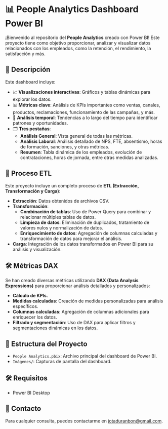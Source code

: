 # 📊 People Analytics Dashboard Power BI

¡Bienvenido al repositorio del **People Analytics** creado con Power BI! 
Este proyecto tiene como objetivo proporcionar, analizar y visualizar datos relacionados con los empleados, como la retención, el rendimiento, la satisfacción y más.

## 🚀 Descripción

Este dashboard incluye:
- 📈 **Visualizaciones interactivas**: Gráficos y tablas dinámicas para explorar los datos.
- 📊 **Métricas clave**: Análisis de KPIs importantes como ventas, canales, productos, reclamaciones, funcionamiento de las campañas, y más.
- 📅 **Análisis temporal**: Tendencias a lo largo del tiempo para identificar patrones y oportunidades.
- 🗂️ **Tres pestañas**: 
  - **Análisis General**: Vista general de todas las métricas.
  - **Análisis Laboral**: Análisis detallado de NPS, FTE, absentismo, horas de formación, sanciones, y otras métricas.
  - **Resumen**: Tabla dinámica de los empleados, evolución de contrataciones, horas de jornada, entre otras medidas analizadas.

## 🔄 Proceso ETL

Este proyecto incluye un completo proceso de **ETL (Extracción, Transformación y Carga)**:
- **Extracción**: Datos obtenidos de archivos CSV.
- **Transformación**: 
  - **Combinación de tablas**: Uso de Power Query para combinar y relacionar múltiples tablas de datos.
  - **Limpieza de datos**: Eliminación de duplicados, tratamiento de valores nulos y normalización de datos.
  - **Enriquecimiento de datos**: Agregación de columnas calculadas y transformación de datos para mejorar el análisis.
- **Carga**: Integración de los datos transformados en Power BI para su análisis y visualización.

## 🛠️ Métricas DAX

Se han creado diversas métricas utilizando **DAX (Data Analysis Expressions)** para proporcionar análisis detallados y personalizados:
- **Cálculo de KPIs.**
- **Medidas calculadas**: Creación de medidas personalizadas para análisis específicos.
- **Columnas calculadas**: Agregación de columnas adicionales para enriquecer los datos.
- **Filtrado y segmentación**: Uso de DAX para aplicar filtros y segmentaciones dinámicas en los datos.

## 📂 Estructura del Proyecto

- `People Analytics.pbix`: Archivo principal del dashboard de Power BI.
- `Imágenes/`: Capturas de pantalla del dashboard.

## 🛠️ Requisitos

- Power BI Desktop

## 📧 Contacto

Para cualquier consulta, puedes contactarme en jotaduranbon@gmail.com.
